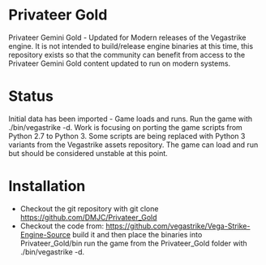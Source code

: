 # Privateer Gold
Privateer Gemini Gold - Updated for Modern releases of the Vegastrike engine.
It is not intended to build/release engine binaries at this time, this repository exists so that the community can benefit from access to the Privateer Gemini Gold content updated to run on modern systems.

# Status
Initial data has been imported - Game loads and runs. Run the game with ./bin/vegastrike -d.
Work is focusing on porting the game scripts from Python 2.7 to Python 3. Some scripts are being replaced with Python 3 variants from the Vegastrike assets repository. The game can load and run but should be considered unstable at this point.

# Installation
- Checkout the git repository with git clone https://github.com/DMJC/Privateer_Gold 
- Checkout the code from:  https://github.com/vegastrike/Vega-Strike-Engine-Source build it and then place the binaries into Privateer_Gold/bin
run the game from the Privateer_Gold folder with ./bin/vegastrike -d.
